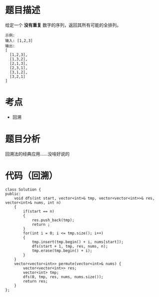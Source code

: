 <!--
 * @Description: 
 * @Author: Hongyang_Yang
 * @Date: 2020-08-09 12:20:23
 * @LastEditors: Hongyang_Yang
 * @LastEditTime: 2020-08-09 12:21:53
-->
# 题目描述

给定一个 **没有重复** 数字的序列，返回其所有可能的全排列。

```
示例:
输入: [1,2,3]
输出:
[
  [1,2,3],
  [1,3,2],
  [2,1,3],
  [2,3,1],
  [3,1,2],
  [3,2,1]
]
```

# 考点
- 回溯

# 题目分析
回溯法的经典应用......没啥好说的

# 代码（回溯）
```
class Solution {
public:
    void dfs(int start, vector<int>& tmp, vector<vector<int>>& res, vector<int>& nums, int n)
    {
        if(start == n)
        {
            res.push_back(tmp);
            return ;
        }
        for(int i = 0; i <= tmp.size(); i++)
        {
            tmp.insert(tmp.begin() + i, nums[start]);
            dfs(start + 1, tmp, res, nums, n);
            tmp.erase(tmp.begin() + i);
        }
    }
    vector<vector<int>> permute(vector<int>& nums) {
        vector<vector<int>> res;
        vector<int> tmp;
        dfs(0, tmp, res, nums, nums.size());
        return res;
    }
};
```